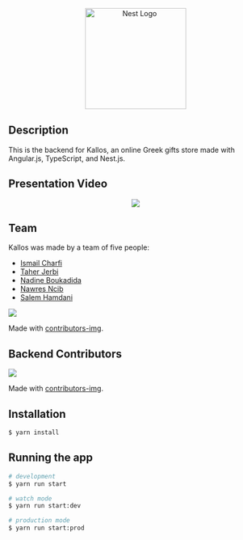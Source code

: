 <p align="center">
  <a href="http://nestjs.com/" target="blank"><img src="https://nestjs.com/img/logo-small.svg" width="200" alt="Nest Logo" /></a>
</p>

[circleci-image]: https://img.shields.io/circleci/build/github/nestjs/nest/master?token=abc123def456
[circleci-url]: https://circleci.com/gh/nestjs/nest

## Description

This is the backend for Kallos, an online Greek gifts store made with Angular.js, TypeScript, and Nest.js.

## Presentation Video
<p align="center">
  <a href="https://www.youtube.com/watch?v=w26ujmQtsP0">
     <img src="https://img.youtube.com/vi/w26ujmQtsP0/0.jpg"/>
  </a>
</p>

## Team
Kallos was made by a team of five people: 

- [Ismail Charfi](https://github.com/ismailcharfi)
- [Taher Jerbi](https://github.com/taherjerbi)
- [Nadine Boukadida](https://github.com/nadineboukadida)
- [Nawres Ncib](https://github.com/nawresncib12)
- [Salem Hamdani](https://github.com/salemhamdani)

<a href="https://github.com/Tanu-N-Prabhu/Python/graphs/contributors">
  <img src="https://contrib.rocks/image?repo=nawresncib12/kallos"/>
</a>

Made with [contributors-img](https://contrib.rocks).

## Backend Contributors

<a href="https://github.com/Tanu-N-Prabhu/Python/graphs/contributors">
  <img src="https://contrib.rocks/image?repo=taherjerbi/kallos-backend"/>
</a>

Made with [contributors-img](https://contrib.rocks).


## Installation

```bash
$ yarn install
```

## Running the app

```bash
# development
$ yarn run start

# watch mode
$ yarn run start:dev

# production mode
$ yarn run start:prod
```
